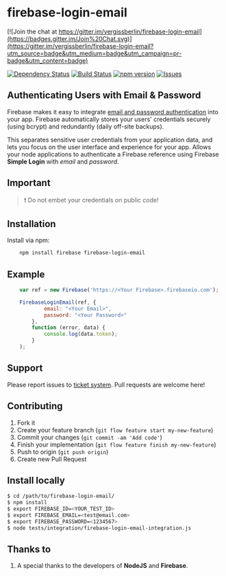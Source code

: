 firebase-login-email
=====================

[![Join the chat at https://gitter.im/vergissberlin/firebase-login-email](https://badges.gitter.im/Join%20Chat.svg)](https://gitter.im/vergissberlin/firebase-login-email?utm_source=badge&utm_medium=badge&utm_campaign=pr-badge&utm_content=badge)

[![Dependency Status](https://gemnasium.com/vergissberlin/firebase-login-email.svg)](https://gemnasium.com/vergissberlin/firebase-login-email)
[![Build Status](https://travis-ci.org/vergissberlin/firebase-login-email.svg)](https://travis-ci.org/vergissberlin/firebase-login-email)
[![npm version](https://img.shields.io/npm/v/firebase-login-email.png)](https://npmjs.org/package/firebase-login-email "View this project on npm")
[![Issues](http://img.shields.io/github/issues/vergissberlin/firebase-login-email.svg)]( https://github.com/vergissberlin/firebase-login-email/issues "GitHub ticket system")


Authenticating Users with Email & Password
------------------------------------------

Firebase makes it easy to integrate [email and password authentication](https://www.firebase.com/docs/web/guide/login/password.html) into your app. Firebase automatically stores your users' credentials securely (using bcrypt) and redundantly (daily off-site backups).

This separates sensitive user credentials from your application data, and lets you focus on the user interface and experience for your app.
Allows your node applications to authenticate a Firebase reference using Firebase **Simple Login** with _email_ and _password_.

Important
---------
> :heavy_exclamation_mark: Do not embet your credentials on public code!

Installation
------------

Install via npm:

```bash
    npm install firebase firebase-login-email
```

Example
-------

```javascript
    var ref = new Firebase('https://<Your Firebase>.firebaseio.com');

    FirebaseLoginEmail(ref, {
            email: "<Your Email>",
            password: "<Your Password>"
        },
        function (error, data) {
            console.log(data.token);
        }
    );
```

Support
-------

Please report issues to [ticket system](https://github.com/vergissberlin/firebase-login-email/issues).
Pull requests are welcome here!



Contributing
------------

1. Fork it
2. Create your feature branch (`git flow feature start my-new-feature`)
3. Commit your changes (`git commit -am 'Add code'`)
4. Finish your implementation (`git flow feature finish my-new-feature`)
4. Push to origin (`git push origin`)
5. Create new Pull Request

Install locally
---------------

```bash
$ cd /path/to/firebase-login-email/
$ npm install
$ export FIREBASE_ID=<YOUR_TEST_ID>
$ export FIREBASE_EMAIL=<test@email.com>
$ export FIREBASE_PASSWORD=<1234567>
$ node tests/integration/firebase-login-email-integration.js
```

<a name="thanks"></a>
Thanks to
---------
1. A special thanks to the developers of **NodeJS** and **Firebase**.


[contributors]: http://github.com/vergissberlin/firebase-login-email/contributors
[MIT License]: http://mit-license.org/

